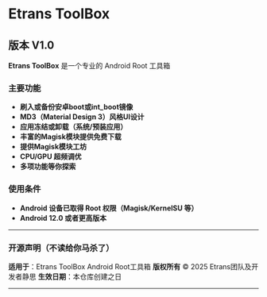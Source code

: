 # Etrans ToolBox
## 版本 V1.0
**Etrans ToolBox** 是一个专业的 Android Root 工具箱
### 主要功能
- **刷入或备份安卓boot或int_boot镜像**
- **MD3（Material Design 3）风格UI设计**
- **应用冻结或卸载（系统/预装应用）**
- **丰富的Magisk模块提供免费下载**
- **提供Magisk模块工坊**
- **CPU/GPU 超频调优**
- **多项功能等你探索**
### 使用条件
- **Android 设备已取得 Root 权限（Magisk/KernelSU 等）**
- **Android 12.0 或者更高版本**
***
### **开源声明（不读给你马杀了）**
**适用于**：Etrans ToolBox Android Root工具箱
**版权所有** ©️ 2025 Etrans团队及开发者静思
**生效日期**：本仓库创建之日
***
